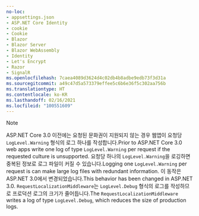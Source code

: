 ```yaml
---
no-loc:
- appsettings.json
- ASP.NET Core Identity
- cookie
- Cookie
- Blazor
- Blazor Server
- Blazor WebAssembly
- Identity
- Let's Encrypt
- Razor
- SignalR
ms.openlocfilehash: 7caea4089d3624d4c02db4b8adbe9edb73f3d31a
ms.sourcegitcommit: a49c47d5a573379effee5c6b6e36f5c302aa756b
ms.translationtype: HT
ms.contentlocale: ko-KR
ms.lasthandoff: 02/16/2021
ms.locfileid: "100551609"
---
```

> [!NOTE]
> <span data-ttu-id="12698-101">ASP.NET Core 3.0 이전에는 요청된 문화권이 지원되지 않는 경우 웹앱이 요청당 `LogLevel.Warning` 형식의 로그 하나를 작성합니다.</span><span class="sxs-lookup"><span data-stu-id="12698-101">Prior to ASP.NET Core 3.0 web apps write one log of type `LogLevel.Warning` per request if the requested culture is unsupported.</span></span> <span data-ttu-id="12698-102">요청당 하나의 `LogLevel.Warning`을 로깅하면 중복된 정보로 로그 파일이 커질 수 있습니다.</span><span class="sxs-lookup"><span data-stu-id="12698-102">Logging one `LogLevel.Warning` per request is can make large log files with redundant information.</span></span> <span data-ttu-id="12698-103">이 동작은 ASP.NET 3.0에서 변경되었습니다.</span><span class="sxs-lookup"><span data-stu-id="12698-103">This behavior has been changed in ASP.NET 3.0.</span></span> <span data-ttu-id="12698-104">`RequestLocalizationMiddleware`는 `LogLevel.Debug` 형식의 로그를 작성하므로 프로덕션 로그의 크기가 줄어듭니다.</span><span class="sxs-lookup"><span data-stu-id="12698-104">The `RequestLocalizationMiddleware` writes a log of type `LogLevel.Debug`, which reduces the size of production logs.</span></span>
